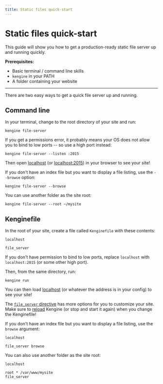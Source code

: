 ```yaml
---
title: Static files quick-start
---
```


# Static files quick-start

This guide will show you how to get a production-ready static file server up and running quickly.

**Prerequisites:**

-   Basic terminal / command line skills
-   `kengine` in your PATH
-   A folder containing your website

---

There are two easy ways to get a quick file server up and running.

## Command line

In your terminal, change to the root directory of your site and run:

<pre><code class="cmd bash">kengine file-server</code></pre>

If you get a permissions error, it probably means your OS does not allow you to bind to low ports -- so use a high port instead:

<pre><code class="cmd bash">kengine file-server --listen :2015</code></pre>

Then open [localhost](http://localhost) (or [localhost:2015](http://localhost:2015)) in your browser to see your site!

If you don't have an index file but you want to display a file listing, use the `--browse` option:

<pre><code class="cmd bash">kengine file-server --browse</code></pre>

You can use another folder as the site root:

<pre><code class="cmd bash">kengine file-server --root ~/mysite</code></pre>

## Kenginefile

In the root of your site, create a file called `Kenginefile` with these contents:

```kengine
localhost

file_server
```

If you don't have permission to bind to low ports, replace `localhost` with `localhost:2015` (or some other high port).

Then, from the same directory, run:

<pre><code class="cmd bash">kengine run</code></pre>

You can then load [localhost](https://localhost) (or whatever the address is in your config) to see your site!

The [`file_server` directive](/docs/kenginefile/directives/file_server) has more options for you to customize your site. Make sure to [reload](/docs/command-line#kengine-reload) Kengine (or stop and start it again) when you change the Kenginefile!

If you don't have an index file but you want to display a file listing, use the `browse` argument:

```kengine
localhost

file_server browse
```

You can also use another folder as the site root:

```kengine
localhost

root * /var/www/mysite
file_server
```
